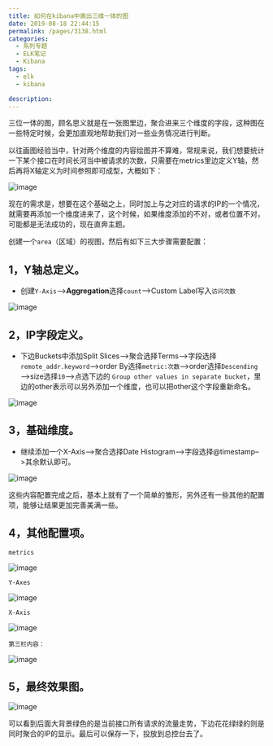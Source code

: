 ```yaml
---
title: 如何在kibana中画出三维一体的图
date: 2019-08-18 22:44:15
permalink: /pages/3138.html
categories: 
  - 系列专题
  - ELK笔记
  - Kibana
tags: 
  - elk
  - kibana

description: 
---
```


三位一体的图，顾名思义就是在一张图里边，聚合进来三个维度的字段，这种图在一些特定时候，会更加直观地帮助我们对一些业务情况进行判断。

以往画图经验当中，针对两个维度的内容绘图并不算难，常规来说，我们想要统计一下某个接口在时间长河当中被请求的次数，只需要在metrics里边定义Y轴，然后再将X轴定义为时间参照即可成型，大概如下：

![image](http://t.eryajf.net/imgs/2021/09/ed748c851384d211.jpg)

现在的需求是，想要在这个基础之上，同时加上与之对应的请求的IP的一个情况，就需要再添加一个维度进来了，这个时候，如果维度添加的不对，或者位置不对，可能都是无法成功的，现在直奔主题。

创建一个`area`（区域）的视图，然后有如下三大步骤需要配置：

## 1，Y轴总定义。

- 创建`Y-Axis`—>**Aggregation**选择`count`–>Custom Label写入`访问次数`

![image](http://t.eryajf.net/imgs/2021/09/aa69daa00bbda8b4.jpg)

## 2，IP字段定义。

- 下边Buckets中添加Split Slices—>聚合选择Terms—>字段选择`remote_addr.keyword`—>order By选择`metric:次数`—>order选择`Descending`—>size选择`10`—>点选下边的 `Group other values in separate bucket`，里边的other表示可以另外添加一个维度，也可以把other这个字段重新命名。

![image](http://t.eryajf.net/imgs/2021/09/441a8235b3eeb52d.jpg)

## 3，基础维度。

- 继续添加一个X-Axis—>聚合选择Date Histogram–>字段选择@timestamp–>其余默认即可。

![image](http://t.eryajf.net/imgs/2021/09/66cdb9e9b91fcc93.jpg)

这些内容配置完成之后，基本上就有了一个简单的雏形，另外还有一些其他的配置项，能够让结果更加完善美满一些。

## 4，其他配置项。

`metrics`

![image](http://t.eryajf.net/imgs/2021/09/3e17d970145eee3e.jpg)

`Y-Axes`

![image](http://t.eryajf.net/imgs/2021/09/7b47383eb5c286dc.jpg)

`X-Axis`

![image](http://t.eryajf.net/imgs/2021/09/8478b021806296dd.jpg)

`第三栏内容：`

![image](http://t.eryajf.net/imgs/2021/09/323d10c5a4781797.jpg)

## 5，最终效果图。

![image](http://t.eryajf.net/imgs/2021/09/b9170e08cc273627.jpg)

可以看到后面大背景绿色的是当前接口所有请求的流量走势，下边花花绿绿的则是同时聚合的IP的显示。最后可以保存一下，投放到总控台去了。
